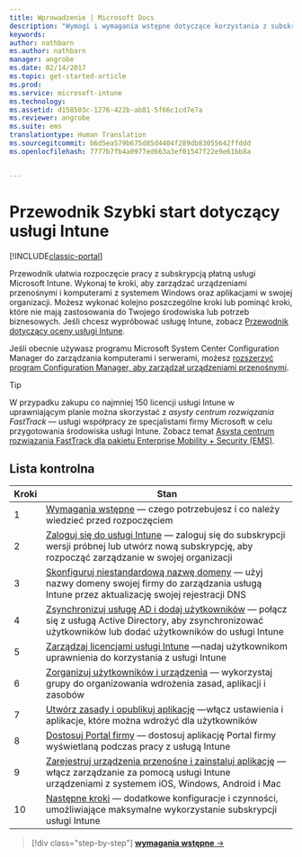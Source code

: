 ```yaml
---
title: Wprowadzenie | Microsoft Docs
description: "Wymogi i wymagania wstępne dotyczące korzystania z subskrypcji usługi Intune"
keywords: 
author: nathbarn
ms.author: nathbarn
manager: angrobe
ms.date: 02/14/2017
ms.topic: get-started-article
ms.prod: 
ms.service: microsoft-intune
ms.technology: 
ms.assetid: d158503c-1276-422b-ab81-5f66c1cd7e7a
ms.reviewer: angrobe
ms.suite: ems
translationtype: Human Translation
ms.sourcegitcommit: b6d5ea579b675d85d4404f289db83055642ffddd
ms.openlocfilehash: 7777b7fb4a0977ed663a3ef01547f22e9e61bb8a


---
```



# <a name="intune-quick-start-guide"></a>Przewodnik Szybki start dotyczący usługi Intune

[!INCLUDE[classic-portal](../includes/classic-portal.md)]

Przewodnik ułatwia rozpoczęcie pracy z subskrypcją płatną usługi Microsoft Intune. Wykonaj te kroki, aby zarządzać urządzeniami przenośnymi i komputerami z systemem Windows oraz aplikacjami w swojej organizacji. Możesz wykonać kolejno poszczególne kroki lub pominąć kroki, które nie mają zastosowania do Twojego środowiska lub potrzeb biznesowych. Jeśli chcesz wypróbować usługę Intune, zobacz [Przewodnik dotyczący oceny usługi Intune](/intune/understand-explore/get-started-with-a-30-day-trial-of-microsoft-intune).  

Jeśli obecnie używasz programu Microsoft System Center Configuration Manager do zarządzania komputerami i serwerami, możesz [rozszerzyć program Configuration Manager, aby zarządzał urządzeniami przenośnymi](https://docs.microsoft.com/sccm/mdm/understand/choose-between-standalone-intune-and-hybrid-mobile-device-management).

>[!TIP]
>W przypadku zakupu co najmniej 150 licencji usługi Intune w uprawniającym planie można skorzystać z *asysty centrum rozwiązania FastTrack* — usługi współpracy ze specjalistami firmy Microsoft w celu przygotowania środowiska usługi Intune. Zobacz temat [Asysta centrum rozwiązania FastTrack dla pakietu Enterprise Mobility + Security (EMS)](https://docs.microsoft.com/enterprise-mobility-security/Solutions/enterprise-mobility-fasttrack-program).

## <a name="checklist"></a>Lista kontrolna

| Kroki | Stan  |
| ------------- |-------------|
| 1  | [Wymagania wstępne](what-to-know-before-you-start-microsoft-intune.md) — czego potrzebujesz i co należy wiedzieć przed rozpoczęciem|
| 2 |  [Zaloguj się do usługi Intune](start-with-a-paid-subscription-to-microsoft-intune-step-1.md) — zaloguj się do subskrypcji wersji próbnej lub utwórz nową subskrypcję, aby rozpocząć zarządzanie w swojej organizacji   |  
| 3 | [Skonfiguruj niestandardową nazwę domeny](start-with-a-paid-subscription-to-microsoft-intune-step-2.md) — użyj nazwy domeny swojej firmy do zarządzania usługą Intune przez aktualizację swojej rejestracji DNS   |
| 4 | [Zsynchronizuj usługę AD i dodaj użytkowników](start-with-a-paid-subscription-to-microsoft-intune-step-3.md) — połącz się z usługą Active Directory, aby zsynchronizować użytkowników lub dodać użytkowników do usługi Intune  |
| 5 | [Zarządzaj licencjami usługi Intune](start-with-a-paid-subscription-to-microsoft-intune-step-4.md) —nadaj użytkownikom uprawnienia do korzystania z usługi Intune|
| 6 | [Zorganizuj użytkowników i urządzenia](start-with-a-paid-subscription-to-microsoft-intune-step-5.md) — wykorzystaj grupy do organizowania wdrożenia zasad, aplikacji i zasobów |
| 7 | [Utwórz zasady i opublikuj aplikację](start-with-a-paid-subscription-to-microsoft-intune-step-6.md) —włącz ustawienia i aplikacje, które można wdrożyć dla użytkowników |
| 8 | [Dostosuj Portal firmy](start-with-a-paid-subscription-to-microsoft-intune-step-7.md) — dostosuj aplikację Portal firmy wyświetlaną podczas pracy z usługą Intune  |
| 9 | [Zarejestruj urządzenia przenośne i zainstaluj aplikację](start-with-a-paid-subscription-to-microsoft-intune-step-8.md) — włącz zarządzanie za pomocą usługi Intune urządzeniami z systemem iOS, Windows, Android i Mac |
|10 | [Następne kroki](post-configuration-tasks.md) — dodatkowe konfiguracje i czynności, umożliwiające maksymalne wykorzystanie subskrypcji usługi Intune|


>[!div class="step-by-step"]
[**wymagania wstępne** &rarr;](what-to-know-before-you-start-microsoft-intune.md)



<!--HONumber=Dec16_HO2-->



